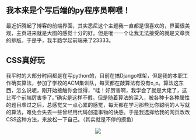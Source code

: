 ## 我本来是个写后端的py程序员啊喂！

最近折腾起了博客的前端界面，其实悉尼这个主题我一直都是很喜欢的，界面很美观，主页进来就是大图的感觉十分的好。但是唯一一个让我无法接受的就是文章页的排版。于是乎，我半路学起前端来了23333。

## CSS真好玩

我平时的大部分时间都是在写python的，目前在搞Django框架，但是我的本职工作确实算法，参加了学校的ACM集训队，每天都在敲算法有没有ಠ_ಠ。算法这东西，怎么说呢，刚开始接触你会觉得，“哇！好厉害啊，我学会了就是大佬了，这比写个前端厉害多了。”确实是这样不假。但是随着算法的深入，被各种卡各种属性的题目虐过之后，总感觉又一点心累的感觉，每天都在学习那些比你聪明的人写就的算法，难免会失去一些曾经用代码创造事物的快感。于是我选择给我的网页改改CSS这种方法，来放松一下自己。（其实就是不停的摸鱼）

<!-- 图片居中 -->
<div align="center">
  <img src="https://github.com/Haut-Stone/Shall-We-Talk/raw/master/Photos/48_animations_dribbble.gif">
</div>